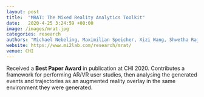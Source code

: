 ```yaml
---
layout: post
title:  "MRAT: The Mixed Reality Analytics Toolkit"
date:   2020-4-25 3:24:59 +00:00
image: /images/mrat.jpg
categories: research
authors: "Michael Nebeling, Maximilian Speicher, Xizi Wang, Shwetha Rajaram, Brian D. Hall, Zijian Xie, Alexander Raistrick et al."
website: https://www.mi2lab.com/research/mrat/
venue: CHI
---
```


Received a **Best Paper Award** in publication at CHI 2020. Contributes a framework for performing AR/VR user studies, then analysing the generated events and trajectories as an augmented reality overlay in the same environment they were generated.
